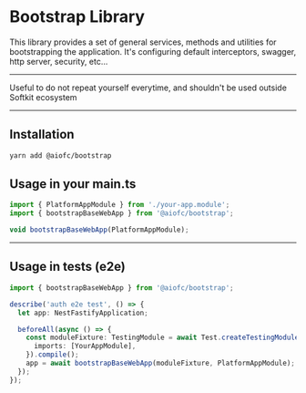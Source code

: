 # Bootstrap Library

This library provides a set of general services, methods and utilities for bootstrapping the application.
It's configuring default interceptors, swagger, http server, security, etc...

---

Useful to do not repeat yourself everytime, and shouldn't be used outside Softkit ecosystem

---

## Installation

```bash
yarn add @aiofc/bootstrap
```

## Usage in your main.ts

```typescript
import { PlatformAppModule } from './your-app.module';
import { bootstrapBaseWebApp } from '@aiofc/bootstrap';

void bootstrapBaseWebApp(PlatformAppModule);
```

---

## Usage in tests (e2e)

```typescript
import { bootstrapBaseWebApp } from '@aiofc/bootstrap';

describe('auth e2e test', () => {
  let app: NestFastifyApplication;

  beforeAll(async () => {
    const moduleFixture: TestingModule = await Test.createTestingModule({
      imports: [YourAppModule],
    }).compile();
    app = await bootstrapBaseWebApp(moduleFixture, PlatformAppModule);
  });
});
```
